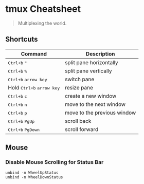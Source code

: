 # tmux Cheatsheet

> Multiplexing the world.

## Shortcuts

Command                                     | Description
------------------------------------------- | -------------------------
<kbd>Ctrl+b</kbd> <kbd>"</kbd>              | split pane horizontally
<kbd>Ctrl+b</kbd> <kbd>%</kbd>              | split pane vertically
<kbd>Ctrl+b</kbd> <kbd>arrow key</kbd>      | switch pane
Hold <kbd>Ctrl+b</kbd> <kbd>arrow key</kbd> | resize pane
<kbd>Ctrl+b</kbd> <kbd>c</kbd>              | create a new window
<kbd>Ctrl+b</kbd> <kbd>n</kbd>              | move to the next window
<kbd>Ctrl+b</kbd> <kbd>p</kbd>              | move to the previous window
<kbd>Ctrl+b</kbd> <kbd>PgUp</kbd>           | scroll back
<kbd>Ctrl+b</kbd> <kbd>PgDown</kbd>         | scroll forward

## Mouse

### Disable Mouse Scrolling for Status Bar
```
unbind -n WheelUpStatus
unbind -n WheelDownStatus
```
